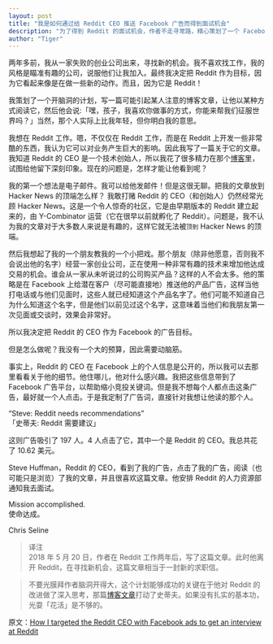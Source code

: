 ```yaml
---
layout: post
title: "我是如何通过给 Reddit CEO 推送 Facebook 广告而得到面试机会"
description: "为了得到 Reddit 的面试机会，作者不走寻常路，精心策划了一个 Facebook 广告推送给 Reddit 的 CEO。他成功了。"
author: "Tiger"
---
```


两年多前，我从一家失败的创业公司出来，寻找新的机会。我不喜欢找工作，我的风格是瞄准有趣的公司，说服他们让我加入。最终我决定把 Reddit 作为目标，因为它看起来像是在做一些新的动作。而且，因为它是 Reddit！

我策划了一个开脑洞的计划，写一篇可能引起某人注意的博客文章，让他以某种方式阅读它，然后他会说:「嘿，孩子，我喜欢你做事的方式，你能来帮我们征服世界吗？」当然，那个人实际上比我年轻，但你明白我的意思。

我想在 Reddit 工作。嗯，不仅仅在 Reddit 工作，而是在 Reddit 上开发一些非常酷的东西，我认为它可以对业务产生巨大的影响。因此我写了一篇关于它的文章。我知道 Reddit 的 CEO 是一个技术创始人，所以我花了很多精力在那个[博客](http://twicsy-blog.tumblr.com/post/135712326189/hey-reddit-lets-make-some-recommendations)里，试图给他留下深刻印象。现在的问题是，怎样才能让他看到呢？

我的第一个想法是电子邮件。我可以给他发邮件！但是这很无聊。把我的文章放到 Hacker News 的顶端怎么样？ 我敢打赌 Reddit 的 CEO（和创始人）仍然经常光顾 Hacker News。这是一个令人惊奇的社区，它是由早期版本的 Reddit 建立起来的，由 Y-Combinator 运营（它在很早以前就孵化了 Reddit）。问题是，我不认为我的文章对于大多数人来说是有趣的，这样它就无法被`顶到` Hacker News 的顶端。

然后我想起了我的一个朋友教我的一个小把戏。那个朋友（除非他愿意，否则我不会说出他的名字）经营一家创业公司，正在使用一种非常有趣的技术来增加他达成交易的机会。谁会从一家从未听说过的公司购买产品？这样的人不会太多。他的策略是在 Facebook 上给潜在客户（尽可能直接地）推送他的产品广告，这样当他打电话或与他们见面时，这些人就已经知道这个产品名字了。他们可能不知道自己为什么知道这个名字，但是他们以前见过这个名字，这意味着当他们和我朋友第一次见面或交谈时，效果会非常好。

所以我决定把 Reddit 的 CEO 作为 Facebook 的广告目标。

但是怎么做呢？我没有一个大的预算，因此需要动脑筋。

事实上，Reddit 的 CEO 在 Facebook 上的个人信息是公开的，所以我可以去那里看看关于他的细节。他住哪儿，他对什么感兴趣。我把这些信息带到了 Facebook 广告平台，以帮助缩小竞投关键词。但是我不想每个人都点击这条广告，最好就一个人点击。于是我定制了广告词，直接针对我想让他读的那个人。

“Steve: Reddit needs recommendations”  
「史蒂夫: Reddit 需要建议」

这则广告吸引了 197 人。4 人点击了它，其中一个是 Reddit 的 CEO。我总共花了 10.62 美元。

Steve Huffman，Reddit 的 CEO，看到了我的广告，点击了我的广告，阅读（也可能只是浏览）了我的文章，并且很喜欢这篇文章。他安排 Reddit 的人力资源部通知我去面试。

Mission accomplished.  
使命达成。

Chris Seline

> 译注  
> 2018 年 5 月 20 日，作者在 Reddit 工作两年后，写了这篇文章。此时他离开 Reddit，在寻找新机会，这篇文章相当于一封新的求职信。

> 不要光膜拜作者脑洞开得大，这个计划能够成功的关键在于他对 Reddit 的改进做了深入思考，那篇[博客文章](http://twicsy-blog.tumblr.com/post/135712326189/hey-reddit-lets-make-some-recommendations)打动了史蒂夫。如果没有扎实的基本功，光耍「花活」是不够的。

原文：[How I targeted the Reddit CEO with Facebook ads to get an interview at Reddit](http://twicsy-blog.tumblr.com/post/174063770074/how-i-targeted-the-reddit-ceo-with-facebook-ads-to)
